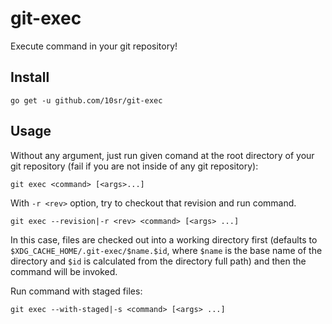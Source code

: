 git-exec
========

Execute command in your git repository!


Install
-------

    go get -u github.com/10sr/git-exec


Usage
-----

Without any argument, just run given comand at the root directory of your git
repository (fail if you are not inside of any git repository):

    git exec <command> [<args>...]

With `-r <rev>` option, try to checkout that revision and run command.

    git exec --revision|-r <rev> <command> [<args> ...]

In this case, files are checked out into a working directory first (defaults to
`$XDG_CACHE_HOME/.git-exec/$name.$id`, where `$name` is the base
name of the directory and `$id` is calculated from the directory full path)
and then the command will be invoked.

Run command with staged files:

    git exec --with-staged|-s <command> [<args> ...]

